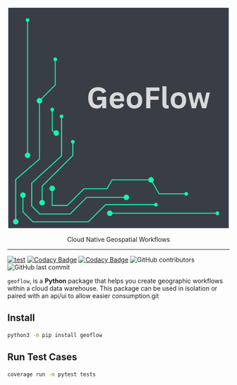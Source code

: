 <p align="center">
  <img width="500" src="docs/logos/GeoFlow.png"/ alt-text="main image">
  <p align="center">Cloud Native Geospatial Workflows</p>
</p>

---

[![test](https://github.com/mkeller3/geoflow/actions/workflows/unit_tests.yml/badge.svg?branch=main)](https://github.com/mkeller3/geoflow/actions/workflows/unit_tests.yml)
[![Codacy Badge](https://app.codacy.com/project/badge/Coverage/f204139eedaa4d959a7df827de3118d3)](https://app.codacy.com/gh/mkeller3/geoflow/dashboard?utm_source=gh&utm_medium=referral&utm_content=&utm_campaign=Badge_coverage)
[![Codacy Badge](https://app.codacy.com/project/badge/Grade/f204139eedaa4d959a7df827de3118d3)](https://app.codacy.com/gh/mkeller3/geoflow/dashboard?utm_source=gh&utm_medium=referral&utm_content=&utm_campaign=Badge_grade)
![GitHub contributors](https://img.shields.io/github/contributors/mkeller3/geoflow)
![GitHub last commit](https://img.shields.io/github/last-commit/mkeller3/geoflow?logo=github)


`geoflow`, is a **Python** package that helps you create geographic workflows within a cloud data warehouse. This package can be used in isolation or paired with an api/ui to allow easier consumption.git

## Install

```bash
python3 -m pip install geoflow
```

## Run Test Cases

```bash
coverage run -m pytest tests
```